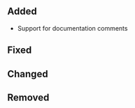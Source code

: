 <!--
 Thanks for the MR! Please add lines describing your changes in the appropriate section

 For example:

## Added
- Added some more fish
## Fixed
 a generic parameter
-->

## Added
- Support for documentation comments

## Fixed

## Changed

## Removed



